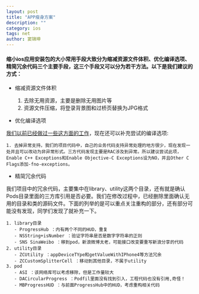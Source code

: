```yaml
---
layout: post
title: "APP瘦身方案"
description: ""
category: ios
tags: net
author: 窦锦坤
--- 
```


#### 缩小ios应用安装包的大小常用手段大致分为缩减资源文件体积、优化编译选项、精简冗余代码三个主要手段，这三个手段又可以分为若干方法。以下是我们建议的方式：
- 缩减资源文件体积    1.	去除无用资源，主要是删除无用图片等    2.	资源文件压缩，将登录背景图和过桥页替换为JPG格式- 优化编译选项

[我们以前已经做过一些这方面的工作](http://10.100.19.59:4000/ios%E5%BC%80%E5%8F%91/2015/09/02/%E5%8E%8B%E7%BC%A9app%20size.html)，现在还可以补充尝试的编译选项:

    1. 去掉异常支持，我们的项目代码中，自己的业务代码支持异常处理的地方很少，现在发现一处并且可以改动为非异常形式。三方代码发现主要是RAC涉及到异常。所以建议尝试此项，Enable C++ Exceptions和Enable Objective-C Exceptions设为NO，并且Other C Flags添加-fno-exceptions。
- 精简冗余代码
我们项目中的冗余代码，主要集中在library、utility这两个目录，还有就是确认Pods目录里面的三方库引用是否必要。我们在修改过程中，已经删除里面确认无用的目录和类的源码文件。下面的列举的是可以重点关注重构的部分，还有部分可能没有发现，同学们发现了就补充一下。
    1. library目录       - ProgressHub ：内有两个不同的HUD，重复       - NSString+isNumber ：验证字符串是否是数字字符串的正则       - SNS SinaWeibo ：移到pod，新浪微博太老，可能接口改变要重写新浪分享的代码    2. utility目录       - ZCUtility ：appDeviceTYpe和getValueWithIPhone4等方法冗余       - ZCCustomSplitterCell ：移动到其他目录，不属于utility    3. pod       - ASI ：该网络库可以考虑移除，但是工作量较大       - DACircularProgress ：Podfil里面没有找到引入，工程代码也没有引用,奇怪！       - MBProgressHUD ：与前面ProgressHub中的HUD，考虑重构相关代码
